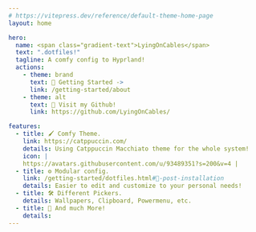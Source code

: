 ```yaml
---
# https://vitepress.dev/reference/default-theme-home-page
layout: home

hero:
  name: <span class="gradient-text">LyingOnCables</span>
  text: ".dotfiles!"
  tagline: A comfy config to Hyprland!
  actions:
    - theme: brand
      text: 🏡 Getting Started ->
      link: /getting-started/about
    - theme: alt
      text: 🐙 Visit my Github!
      link: https://github.com/LyingOnCables/

features:
  - title: 🖌️ Comfy Theme.
    link: https://catppuccin.com/
    details: Using Catppuccin Macchiato theme for the whole system!
    icon: |
    https://avatars.githubusercontent.com/u/93489351?s=200&v=4 |
  - title: ⚙️ Modular config.
    link: /getting-started/dotfiles.html#📄-post-installation
    details: Easier to edit and customize to your personal needs!
  - title: 🛠️ Different Pickers.
    details: Wallpapers, Clipboard, Powermenu, etc.
  - title: 👀 And much More!
    details:
---
```

